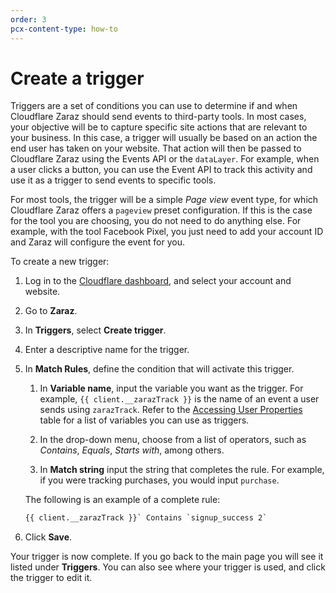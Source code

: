 ```yaml
---
order: 3
pcx-content-type: how-to
---
```


# Create a trigger

Triggers are a set of conditions you can use to determine if and when Cloudflare Zaraz should send events to third-party tools. In most cases, your objective will be to capture specific site actions that are relevant to your business. In this case, a trigger will usually be based on an action the end user has taken on your website. That action will then be passed to Cloudflare Zaraz using the Events API or the `dataLayer`. For example, when a user clicks a button, you can use the Event API to track this activity and use it as a trigger to send events to specific tools.

For most tools, the trigger will be a simple _Page view_ event type, for which Cloudflare Zaraz offers a `pageview` preset configuration. If this is the case for the tool you are choosing, you do not need to do anything else. For example, with the tool Facebook Pixel, you just need to add your account ID and Zaraz will configure the event for you.

To create a new trigger:

1. Log in to the [Cloudflare dashboard](https://dash.cloudflare.com/login), and select your account and website.

1. Go to **Zaraz**.

1. In **Triggers**, select **Create trigger**.

1. Enter a descriptive name for the trigger.

1. In **Match Rules**, define the condition that will activate this trigger.

   1. In **Variable name**, input the variable you want as the trigger. For example, `{{ client.__zarazTrack }}` is the name of an event a user sends using `zarazTrack`. Refer to the [Accessing User Properties](/user-properties) table for a list of variables you can use as triggers.

   1. In the drop-down menu, choose from a list of operators, such as _Contains_, _Equals_, _Starts with_, among others.

   1. In **Match string** input the string that completes the rule. For example, if you were tracking purchases, you would input `purchase`.

   The following is an example of a complete rule:

   ```txt
   {{ client.__zarazTrack }}` Contains `signup_success 2`
   ```

1. Click **Save**.

Your trigger is now complete. If you go back to the main page you will see it listed under **Triggers**. You can also see where your trigger is used, and click the trigger to edit it.

